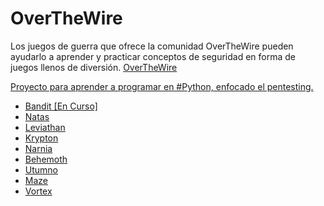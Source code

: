 # OverTheWire

Los juegos de guerra que ofrece la comunidad OverTheWire pueden ayudarlo a aprender y practicar conceptos de seguridad en forma de juegos llenos de diversión.
 <a href="https://overthewire.org/wargames/" target="_blank"> OverTheWire 

Proyecto para aprender a programar en #Python, enfocado el pentesting.
 
- Bandit [En Curso]
- Natas
- Leviathan
- Krypton
- Narnia
- Behemoth
- Utumno
- Maze
- Vortex

